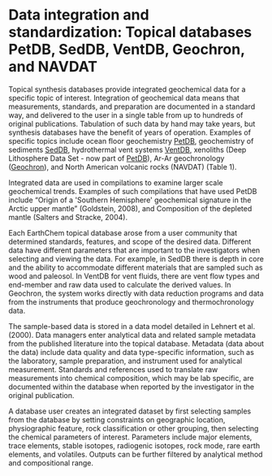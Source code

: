 # Data integration and standardization: Topical databases PetDB, SedDB, VentDB, Geochron, and NAVDAT

Topical synthesis databases provide integrated geochemical data for a specific topic of interest. Integration of geochemical data means that measurements, standards, and preparation are documented in a standard way, and delivered to the user in a single table from up to hundreds of original publications. Tabulation of such data by hand may take years, but synthesis databases have the benefit of years of operation. Examples of specific topics include ocean floor geochemistry [PetDB](http://www.earthchem.org/petdb), geochemistry of sediments [SedDB](http://www.earthchem.org/seddb), hydrothermal vent systems [VentDB](http://www.earthchem.org/ventdb), xenoliths (Deep Lithosphere Data Set - now part of [PetDB](http://www.earthchem.org/petdb)), Ar-Ar geochronology ([Geochron](http://www.geochron.org)), and North American volcanic rocks (NAVDAT) (Table 1).
	
Integrated data are used in compilations to examine larger scale geochemical trends. Examples of such compilations that have used PetDB include “Origin of a 'Southern Hemisphere' geochemical signature in the Arctic upper mantle” (Goldstein, 2008), and Composition of the depleted mantle (Salters and Stracke, 2004).

Each EarthChem topical database arose from a user community that determined standards, features, and scope of the desired data. Different data have different parameters that are important to the investigators when selecting and viewing the data. For example, in SedDB there is depth in core and the ability to accommodate different materials that are sampled such as wood and paleosol. In VentDB for vent fluids, there are vent flow types and end-member and raw data used to calculate the derived values. In Geochron, the system works directly with data reduction programs and data from the instruments that produce geochronology and thermochronology data.

The sample-based data is stored in a data model detailed in Lehnert et al. (2000). Data managers enter analytical data and related sample metadata from the published literature into the topical database. Metadata (data about the data) include data quality and data type-specific information, such as the laboratory, sample preparation, and instrument used for analytical measurement. Standards and references used to translate raw measurements into chemical composition, which may be lab specific, are documented within the database when reported by the investigator in the original publication. 

A database user creates an integrated dataset by first selecting samples from the database by setting constraints on geographic location, physiographic feature, rock classification or other grouping, then selecting the chemical parameters of interest. Parameters include major elements, trace elements, stable isotopes, radiogenic isotopes, rock mode, rare earth elements, and volatiles. Outputs can be further filtered by analytical method and compositional range. 
